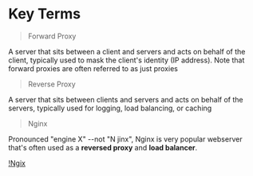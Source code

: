 # Key Terms 

> Forward Proxy 

  A server that sits between a client and servers and acts on behalf of the client, typically used to mask the client's identity (IP address). Note that forward proxies are often referred to as just proxies


> Reverse Proxy 

  A server that sits between clients and servers and acts on behalf of the servers, typically used for logging, load balancing, or caching

> Nginx 

  Pronounced "engine X" --not "N jinx", Nginx is very popular webserver that's often used as a **reversed proxy** and **load balancer**.


 [!Ngix](https://www.f5.com/go/product/welcome-to-nginx)